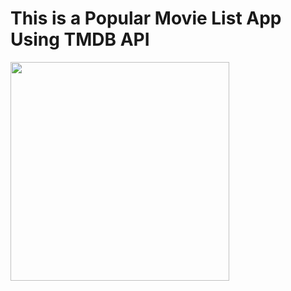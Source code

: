 <h1>This is a Popular Movie List App Using TMDB API</h1>

<p float="left">
<img src= "https://github.com/znun/iOS-JSON-Parsing-News-API-/assets/33092475/99fcd8b8-de14-42e2-be41-01f02cc2839a.png"  width="350" />
</p>


